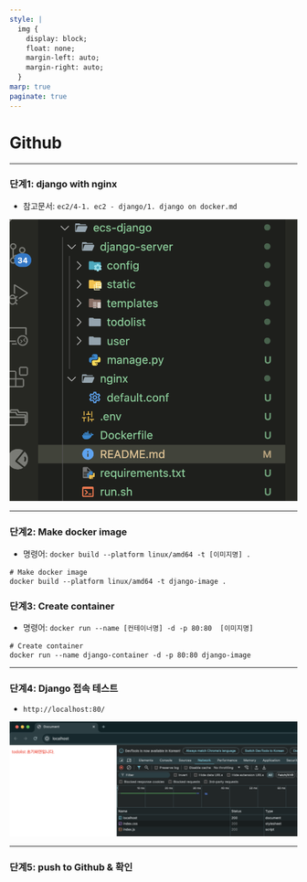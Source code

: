 ```yaml
---
style: |
  img {
    display: block;
    float: none;
    margin-left: auto;
    margin-right: auto;
  }
marp: true
paginate: true
---
```

# Github

---
### 단계1: django with nginx
- 참고문서: `ec2/4-1. ec2 - django/1. django on docker.md`

![bg right w:600](image.png)

---
### 단계2: Make docker image
- 명령어: `docker build --platform linux/amd64 -t [이미지명] .`
```shell
# Make docker image
docker build --platform linux/amd64 -t django-image .
```

### 단계3: Create container
- 명령어: `docker run --name [컨테이너명] -d -p 80:80  [이미지명]`
```shell
# Create container
docker run --name django-container -d -p 80:80 django-image
```

---
### 단계4: Django 접속 테스트
- `http://localhost:80/`

![alt text](image-1.png)

---
### 단계5: push to Github & 확인 









